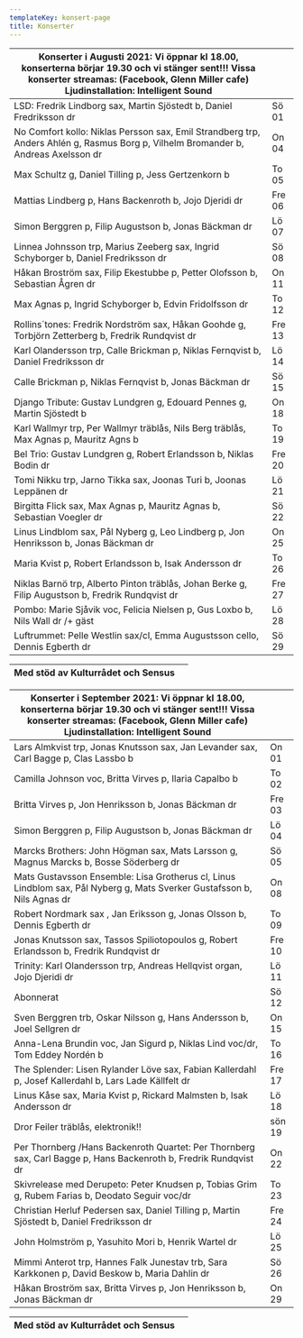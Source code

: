 ```yaml
---
templateKey: konsert-page
title: Konserter
---
```

|Konserter i Augusti 2021: Vi öppnar kl 18.00, konserterna börjar 19.30 och vi stänger sent!!!  Vissa konserter streamas: (Facebook, Glenn Miller cafe) Ljudinstallation: Intelligent Sound | |
|------------- |-------------|
|LSD: Fredrik Lindborg sax, Martin Sjöstedt b, Daniel Fredriksson dr|Sö 01|
|No Comfort kollo: Niklas Persson sax, Emil Strandberg trp, Anders Ahlén g, Rasmus Borg p, Vilhelm Bromander b, Andreas Axelsson dr|On 04|
|Max Schultz g, Daniel Tilling p, Jess Gertzenkorn b| To 05|
|Mattias Lindberg p, Hans Backenroth b, Jojo Djeridi dr|Fre 06|
|Simon Berggren p, Filip Augustson b, Jonas Bäckman dr|Lö 07|
|Linnea Johnsson trp, Marius Zeeberg sax, Ingrid Schyborger  b, Daniel Fredriksson dr|Sö 08|
|Håkan Broström sax, Filip Ekestubbe p, Petter Olofsson b, Sebastian Ågren dr|On 11|
|Max Agnas p, Ingrid Schyborger  b, Edvin Fridolfsson dr|To 12|
|Rollins´tones: Fredrik Nordström sax, Håkan Goohde g, Torbjörn Zetterberg b, Fredrik Rundqvist dr|Fre 13|
|Karl Olandersson trp,  Calle Brickman p, Niklas Fernqvist b, Daniel Fredriksson dr|Lö 14|
|Calle Brickman p, Niklas Fernqvist b, Jonas Bäckman dr|Sö 15|
|Django Tribute: Gustav Lundgren g, Edouard Pennes g, Martin Sjöstedt b|On 18|
|Karl Wallmyr trp, Per Wallmyr träblås, Nils Berg träblås, Max Agnas p, Mauritz Agns b|To 19|
|Bel Trio: Gustav Lundgren g, Robert Erlandsson b, Niklas Bodin dr|Fre 20|
|Tomi Nikku trp, Jarno Tikka sax, Joonas Turi b, Joonas Leppänen dr|Lö 21|
|Birgitta Flick sax, Max Agnas p, Mauritz Agnas b, Sebastian Voegler dr|Sö 22|
|Linus Lindblom sax, Pål Nyberg g, Leo Lindberg p, Jon Henriksson b, Jonas Bäckman dr|On 25|
|Maria Kvist p, Robert Erlandsson b, Isak Andersson dr|To 26|
|Niklas Barnö trp, Alberto Pinton träblås, Johan Berke g, Filip Augustson b, Fredrik Rundqvist dr|Fre 27|
|Pombo: Marie Sjåvik voc, Felicia Nielsen p, Gus Loxbo b, Nils Wall dr /+ gäst|Lö 28|
| Luftrummet: Pelle Westlin sax/cl, Emma Augustsson cello, Dennis Egberth dr|Sö 29|

|Med stöd av Kulturrådet och Sensus| | 
|-------------|-----------|

|Konserter i September 2021: Vi öppnar kl 18.00, konserterna börjar 19.30 och vi stänger sent!!!  Vissa konserter streamas: (Facebook, Glenn Miller cafe) Ljudinstallation: Intelligent Sound | |
|------------- |-------------|
|Lars Almkvist trp, Jonas Knutsson sax, Jan Levander sax, Carl Bagge p, Clas Lassbo b|On 01 |
|Camilla Johnson voc, Britta Virves p, Ilaria Capalbo b|To 02|
|Britta Virves p, Jon Henriksson b, Jonas Bäckman dr|Fre 03|
|Simon Berggren p, Filip Augustson b, Jonas Bäckman dr|Lö 04|
|Marcks Brothers: John Högman sax, Mats Larsson g, Magnus Marcks b, Bosse Söderberg dr|Sö 05|
|Mats Gustavsson Ensemble: Lisa Grotherus cl,  Linus Lindblom sax, Pål Nyberg g, Mats Sverker Gustafsson  b, Nils Agnas dr|On 08|
| Robert Nordmark sax , Jan Eriksson g, Jonas Olsson b, Dennis Egberth dr|To 09|
|Jonas Knutsson sax, Tassos Spiliotopoulos g, Robert Erlandsson b, Fredrik Rundqvist dr|Fre 10|
|Trinity: Karl Olandersson trp, Andreas Hellqvist organ, Jojo Djeridi dr|Lö 11|
|Abonnerat|Sö 12|
|Sven Berggren trb, Oskar Nilsson g, Hans Andersson b, Joel Sellgren dr|On 15|
|Anna-Lena Brundin voc, Jan Sigurd p, Niklas Lind voc/dr, Tom Eddey Nordén b|To 16|
|The Splender: Lisen Rylander Löve sax, Fabian Kallerdahl p, Josef Kallerdahl b, Lars Lade Källfelt dr|Fre 17|
|Linus Kåse sax, Maria Kvist p, Rickard Malmsten b, Isak Andersson dr|Lö 18|
|Dror Feiler träblås, elektronik!! |sön 19|
|Per Thornberg /Hans Backenroth Quartet: Per Thornberg sax, Carl Bagge p, Hans Backenroth b, Fredrik Rundqvist dr|On 22|
|Skivrelease med Derupeto: Peter Knudsen p, Tobias Grim g, Rubem Farias b, Deodato Seguir voc/dr|To 23|
|Christian Herluf Pedersen sax, Daniel Tilling p, Martin Sjöstedt b,  Daniel Fredriksson dr|Fre 24|
|John Holmström p, Yasuhito Mori b, Henrik Wartel dr|Lö 25|
| Mimmi Anterot trp, Hannes Falk Junestav trb, Sara Karkkonen p, David Beskow b, Maria Dahlin dr|Sö 26|
|Håkan Broström sax, Britta Virves p, Jon Henriksson b, Jonas Bäckman dr|On 29|

|Med stöd av Kulturrådet och Sensus| | 
|-------------|-----------|




   







     














     

  
 
    


   

    










